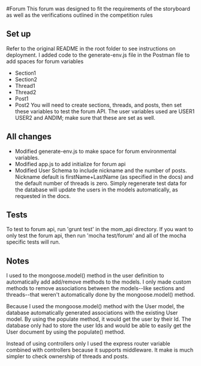 #Forum
This forum was designed to fit the requirements of the storyboard as well as the verifications outlined in the competition rules

## Set up
Refer to the original README in the root folder to see instructions on deployment.
I added code to the generate-env.js file in the Postman file to add spaces for forum variables
- Section1
- Section2
- Thread1
- Thread2
- Post1
- Post2
You will need to create sections, threads, and posts, then set these variables to test the forum API. The user variables used are USER1 USER2 and ANDIM; make sure that these are set as well.

## All changes
- Modified generate-env.js to make space for forum environmental variables.
- Modified app.js to add initialize for forum api
- Modified User Schema to include nickname and the number of posts. Nickname default is firstName+LastName (as specified in the docs) and the default number of threads is zero. Simply regenerate test data for the database will update the users in the models automatically, as requested in the docs.


## Tests
To test to forum api, run 'grunt test' in the mom_api directory. If you want to only test the forum api, then run 'mocha test/forum' and all of the mocha specific tests will run.

## Notes
I used to the mongoose.model() method in the user definition to automatically add add/remove methods to the models. I only made custom methods to remove associations between the models--like sections and threads--that weren't automatically done by the mongoose.model() method.

Because I used the mongoose.model() method with the User model, the database automatically generated associations with the existing User model. By using the populate method, it would get the user by their Id. The database only had to store the user Ids and would be able to easily get the User document by using the populate() method. 

Instead of using controllers only I used the express router variable combined with controllers because it supports middleware. It make is much simpler to check ownership of threads and posts. 

